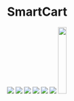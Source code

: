 # SmartCart
 
<img src ="https://user-images.githubusercontent.com/65766383/94706799-9de8b100-037d-11eb-804f-2c34f140453b.png"></img>
<img src ="https://user-images.githubusercontent.com/65766383/94706809-a2ad6500-037d-11eb-9fbc-1d49b5e63728.png"></img>
<img src ="https://user-images.githubusercontent.com/65766383/94706818-a50fbf00-037d-11eb-8750-47ef92a78303.png"></img>
<img src ="https://user-images.githubusercontent.com/65766383/94706829-a7721900-037d-11eb-82fb-7184eff88469.png"></img>
<img src ="https://user-images.githubusercontent.com/65766383/94706832-a93bdc80-037d-11eb-96ca-2d78d3bff357.png"></img>
<img src ="https://user-images.githubusercontent.com/65766383/94706847-accf6380-037d-11eb-94a7-bcc5ea6045f5.png"></img>
<img src ="https://user-images.githubusercontent.com/65766383/94706852-ae992700-037d-11eb-9eca-20959d6a9428.png" width="20%"></img>
